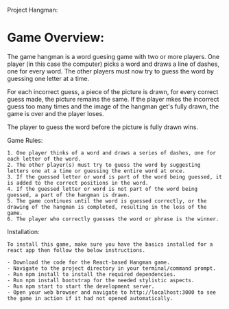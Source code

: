 <!-- Student Name: Evan Bezuidenhout -->
<!-- Student Number: -->
<!-- Task: 21 -->
<!-- Compulsory Task: 1 -->
<!-- File Name: readme.md -->

Project Hangman:

# Game Overview:

The game hangman is a word guesing game with two or more players. One player (in this case the computer) picks a word and draws a line of dashes, one for every word. The other players must now try to guess the word by guessing one letter at a time. 

For each incorrect guess, a piece of the picture is drawn, for every correct guess made, the picture remains the same. If the player mkes the incorrect guess too many times and the image of the hangman get's fully drawn, the game is over and the player loses.

The player to guess the word before the picture is fully drawn wins.

Game Rules:

    1. One player thinks of a word and draws a series of dashes, one for each letter of the word.
    2. The other player(s) must try to guess the word by suggesting letters one at a time or guessing the entire word at once.
    3. If the guessed letter or word is part of the word being guessed, it is added to the correct positions in the word.
    4. If the guessed letter or word is not part of the word being guessed, a part of the hangman is drawn.
    5. The game continues until the word is guessed correctly, or the drawing of the hangman is completed, resulting in the loss of the game.
    6. The player who correctly guesses the word or phrase is the winner.

Installation:

    To install this game, make sure you have the basics installed for a react app then follow the below instructions.

    - Download the code for the React-based Hangman game.
    - Navigate to the project directory in your terminal/command prompt.
    - Run npm install to install the required dependencies.
    - Run npm install bootstrap for the needed stylistic aspects.
    - Run npm start to start the development server.
    - Open your web browser and navigate to http://localhost:3000 to see the game in action if it had not opened automatically.
